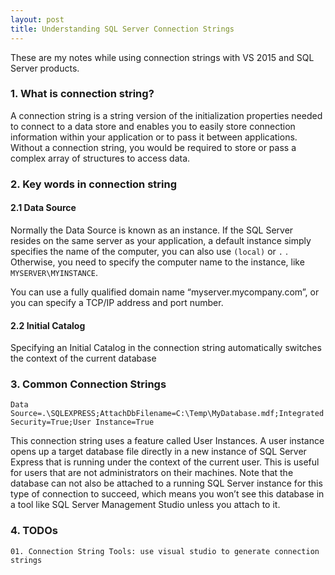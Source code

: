 ```yaml
---
layout: post
title: Understanding SQL Server Connection Strings
---
```


These are my notes while using connection strings with VS 2015 and SQL Server products.

### 1. What is connection string?

A connection string is a string version of the initialization properties needed to connect to a data store and enables you to easily store connection information within your application or to pass it between applications. Without a connection string, you would be required to store or pass a complex array of structures to access data.

### 2. Key words in connection string

#### 2.1 Data Source
Normally the Data Source is known as an instance. If the SQL Server resides on the same server as your application, a default instance simply specifies the name of the computer, you can also use `(local)` or `.` . Otherwise, you need to specify the computer name to the instance, like `MYSERVER\MYINSTANCE`.

You can use a fully qualified domain name “myserver.mycompany.com”, or you can specify a TCP/IP address and port number.

#### 2.2  Initial Catalog
Specifying an Initial Catalog in the connection string automatically switches the context of the current database


### 3. Common Connection Strings

`Data Source=.\SQLEXPRESS;AttachDbFilename=C:\Temp\MyDatabase.mdf;Integrated Security=True;User Instance=True`

This connection string uses a feature called User Instances. A user instance opens up a target database file directly in a new instance of SQL Server Express that is running under the context of the current user. This is useful for users that are not administrators on their machines. Note that the database can not also be attached to a running SQL Server instance for this type of connection to succeed, which means you won’t see this database in a tool like SQL Server Management Studio unless you attach to it.

### 4. TODOs
```
01. Connection String Tools: use visual studio to generate connection strings

```
